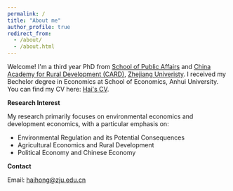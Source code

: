 ```yaml
---
permalink: /
title: "About me"
author_profile: true
redirect_from: 
  - /about/
  - /about.html
---
```


Welcome! I'm a third year PhD from [School of Public Affairs](https://www.spa.zju.edu.cn/spachinese/) and [China Academy for Rural Development (CARD)](http://www.card.zju.edu.cn/), [Zhejiang Univeristy](https://www.zju.edu.cn/). I received my Bechelor degree in Economics at School of Economics, Anhui University. You can find my CV here: [Hai's CV](../assets/CV_Hai.pdf).

**Research Interest**

My research primarily focuses on environmental economics and development economics, with a particular emphasis on:
- Environmental Regulation and its Potential Consequences
- Agricultural Economics and Rural Development
- Political Economy and Chinese Economy

**Contact**

Email: [haihong@zju.edu.cn](haihong@zju.edu.cn)
